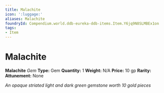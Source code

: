 ```yaml
---
title: Malachite
icon: ':luggage:'
aliases: Malachite
foundryId: Compendium.world.ddb-eureka-ddb-items.Item.Y6jq9N8SLMBEx1on
tags:
- Item
---
```


# Malachite

**Malachite**
_Gem_
**Type:** Gem
**Quantity:** 1
**Weight:** N/A
**Price:** 10 gp
**Rarity:** 
**Attunement:** None

*An opaque striated light and dark green gemstone worth 10 gold pieces*